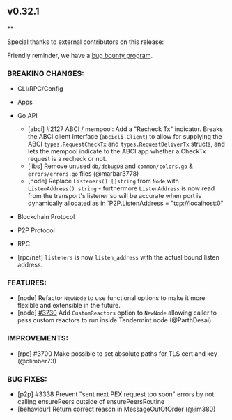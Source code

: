 ## v0.32.1

**

Special thanks to external contributors on this release:

Friendly reminder, we have a [bug bounty
program](https://hackerone.com/tendermint).

### BREAKING CHANGES:

* CLI/RPC/Config

* Apps

* Go API
  - [abci] \#2127 ABCI / mempool: Add a "Recheck Tx" indicator. Breaks the ABCI
    client interface (`abcicli.Client`) to allow for supplying the ABCI
    `types.RequestCheckTx` and `types.RequestDeliverTx` structs, and lets the
    mempool indicate to the ABCI app whether a CheckTx request is a recheck or
    not.
  - [libs] Remove unused `db/debugDB` and `common/colors.go` & `errors/errors.go` files (@marbar3778)
  - [node] Replace `Listeners() []string` from `Node` with `ListenAddress() string` - furthermore `ListenAddress` is 
  now read from the transport's listener so will be accurate when port is dynamically allocated as in 
  `P2P.ListenAddress = "tcp://localhost:0"

* Blockchain Protocol

* P2P Protocol

* RPC
- [rpc/net] `listeners` is now `listen_address` with the actual bound listen address.

### FEATURES:
- [node] Refactor `NewNode` to use functional options to make it more flexible
  and extensible in the future.
- [node] [\#3730](https://github.com/tendermint/tendermint/pull/3730) Add `CustomReactors` option to `NewNode` allowing caller to pass
  custom reactors to run inside Tendermint node (@ParthDesai)

### IMPROVEMENTS:
  - [rpc] \#3700 Make possible to set absolute paths for TLS cert and key (@climber73)

### BUG FIXES:
- [p2p] \#3338 Prevent "sent next PEX request too soon" errors by not calling
  ensurePeers outside of ensurePeersRoutine
- [behaviour] Return correct reason in MessageOutOfOrder (@jim380)
  
